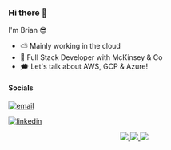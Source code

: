 ### Hi there 👋

<!--
**BriianPowell/BriianPowell** is a ✨ _special_ ✨ repository because its `README.md` (this file) appears on your GitHub profile.

Here are some ideas to get you started:

- 🔭 I’m currently working on ...
- 🌱 I’m currently learning ...
- 👯 I’m looking to collaborate on ...
- 🤔 I’m looking for help with ...
- 💬 Ask me about ...
- 📫 How to reach me: ...
- 😄 Pronouns: ...
- ⚡ Fun fact: ...
-->

I'm Brian 😎

* ⛅ Mainly working in the cloud
* 💼 Full Stack Developer with McKinsey & Co
* 🗯 Let's talk about AWS, GCP & Azure!

#### Socials

<div id="badges" align="left">
  
  [![email](https://img.shields.io/badge/Email-brian@powell.place-cyan?style=for-the-badge&logo=gmail)](mailto:brian@powell.place)
  
  [![linkedin](https://img.shields.io/badge/LinkedIn-blue?style=for-the-badge&logo=linkedin&logoColor=white)](https://www.linkedin.com/in/briianpowell)
</div>

<div id="graphs" align="center">
  <a href="https://github.com/vn7n24fzkq/github-profile-summary-cards">
    <img src="https://github-profile-summary-cards.vercel.app/api/cards/profile-details?username=briianpowell&theme=dracula" />
  </a>
  <a href="https://github.com/vn7n24fzkq/github-profile-summary-cards">
    <img src="https://github-profile-summary-cards.vercel.app/api/cards/stats?username=briianpowell&theme=dracula" />
  </a>
  <a href="https://github.com/vn7n24fzkq/github-profile-summary-cards">
    <img src="https://github-profile-summary-cards.vercel.app/api/cards/repos-per-language?username=briianpowell&theme=dracula" />
  </a>
</div>


